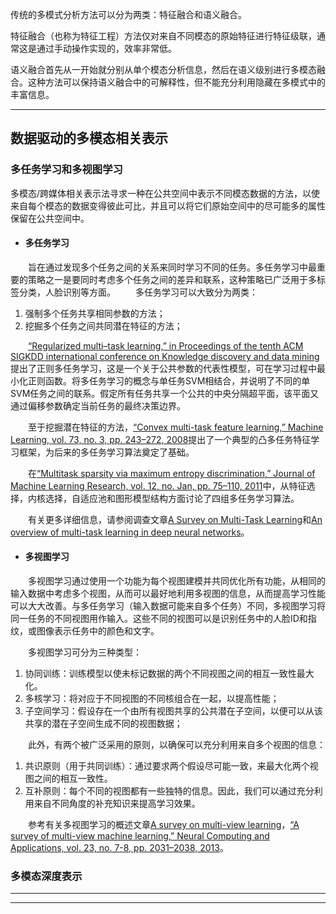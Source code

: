 传统的多模式分析方法可以分为两类：特征融合和语义融合。

特征融合（也称为特征工程）方法仅对来自不同模态的原始特征进行特征级联，通常这是通过手动操作实现的，效率非常低。

语义融合首先从一开始就分别从单个模态分析信息，然后在语义级别进行多模态融合。这种方法可以保持语义融合中的可解释性，但不能充分利用隐藏在多模式中的丰富信息。

---

 ## 数据驱动的多模态相关表示

### 多任务学习和多视图学习
多模态/跨媒体相关表示法寻求一种在公共空间中表示不同模态数据的方法，以使来自每个模态的数据变得彼此可比，并且可以将它们原始空间中的尽可能多的属性保留在公共空间中。

- #### 多任务学习

&emsp;&emsp;旨在通过发现多个任务之间的关系来同时学习不同的任务。多任务学习中最重要的策略之一是要同时考虑多个任务之间的差异和联系，这种策略已广泛用于多标签分类，人脸识别等方面。
&emsp;&emsp;多任务学习可以大致分为两类：
1. 强制多个任务共享相同参数的方法；
2. 挖掘多个任务之间共同潜在特征的方法；

&emsp;&emsp;[“Regularized multi–task learning,” in Proceedings of the tenth ACM SIGKDD international conference on Knowledge discovery and data mining]()提出了正则多任务学习，这是一个关于公共参数的代表性模型，可在学习过程中最小化正则函数。将多任务学习的概念与单任务SVM相结合，并说明了不同的单SVM任务之间的联系。假定所有任务共享一个公共的中央分隔超平面，该平面又通过偏移参数确定当前任务的最终决策边界。

&emsp;&emsp;至于挖掘潜在特征的方法，[“Convex multi-task feature learning,” Machine Learning, vol. 73, no. 3, pp. 243–272, 2008]()提出了一个典型的凸多任务特征学习框架，为后来的多任务学习算法奠定了基础。

&emsp;&emsp;在[“Multitask sparsity via maximum entropy discrimination,” Journal of Machine Learning Research, vol. 12, no. Jan, pp. 75–110, 2011]()中，从特征选择，内核选择，自适应池和图形模型结构方面讨论了四组多任务学习算法。

&emsp;&emsp;有关更多详细信息，请参阅调查文章[A Survey on Multi-Task Learning](https://arxiv.org/abs/1707.08114)和[An overview of multi-task learning in deep neural networks](https://arxiv.org/abs/1706.05098)。

- #### 多视图学习

&emsp;&emsp;多视图学习通过使用一个功能为每个视图建模并共同优化所有功能，从相同的输入数据中考虑多个视图，从而可以最好地利用多视图的信息，从而提高学习性能可以大大改善。与多任务学习（输入数据可能来自多个任务）不同，多视图学习将同一任务的不同视图用作输入。这些不同的视图可以是识别任务中的人脸ID和指纹，或图像表示任务中的颜色和文字。

&emsp;&emsp;多视图学习可分为三种类型：
1. 协同训练：训练模型以使未标记数据的两个不同视图之间的相互一致性最大化。
2. 多核学习：将对应于不同视图的不同核组合在一起，以提高性能；
3. 子空间学习：假设存在一个由所有视图共享的公共潜在子空间，以便可以从该共享的潜在子空间生成不同的视图数据；

&emsp;&emsp;此外，有两个被广泛采用的原则，以确保可以充分利用来自多个视图的信息：
1. 共识原则（用于共同训练）：通过要求两个假设尽可能一致，来最大化两个视图之间的相互一致性。
2. 互补原则：每个不同的视图都有一些独特的信息。因此，我们可以通过充分利用来自不同角度的补充知识来提高学习效果。

&emsp;&emsp;参考有关多视图学习的概述文章[A survey on multi-view learning](https://arxiv.org/abs/1304.5634)，[“A survey of multi-view machine learning,” Neural Computing and Applications, vol. 23, no. 7-8, pp. 2031–2038, 2013]()。

### 多模态深度表示




























---



---
